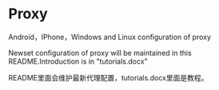 # Proxy
Android，IPhone，Windows and Linux configuration of proxy

Newset configuration of proxy will be maintained in this README.Introduction is in "tutorials.docx"

README里面会维护最新代理配置，tutorials.docx里面是教程。
